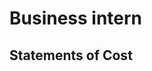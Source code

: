 <!-- TITLE: Business Intern -->
<!-- SUBTITLE: A quick summary of Business Intern -->

# Business intern

## Statements of Cost